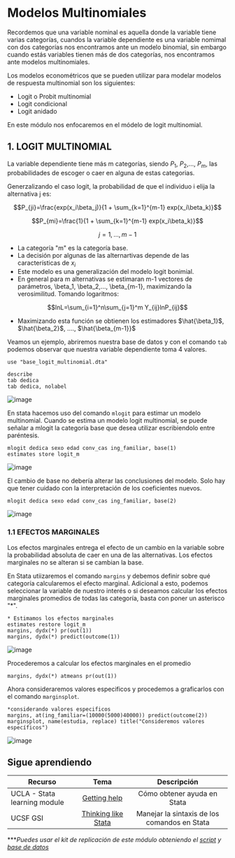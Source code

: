 # Modelos Multinomiales


Recordemos que una variable nominal es aquella donde la variable tiene varias categorías, cuandos la variable dependiente es una variable nomimal con dos categorías nos encontramos ante un modelo binomial, sin embargo cuando estás variables tienen más de dos categorías, nos encontramos ante modelos multinomiales.

Los  modelos econométricos que se pueden utilizar para modelar modelos de respuesta multinomial son los siguientes:

- Logit o Probit multinomial
- Logit condicional
- Logit anidado

En este módulo nos enfocaremos en el módelo de logit multinomial. 


## 1.  LOGIT MULTINOMIAL

La variable dependiente tiene más  m  categorías, siendo $P_1$, $P_2$,..., $P_m$, las probabilidades de escoger o caer en alguna de estas categorias.

Generzalizando el caso logit, la probabilidad de que el individuo i elija la alternativa j es:


$$P_{ji}=\frac{exp(x_i\beta_j)}{1 + \sum_{k=1}^{m-1} exp(x_i\beta_k)}$$


$$P_{mi}=\frac{1}{1 + \sum_{k=1}^{m-1} exp(x_i\beta_k)}$$

$$j = 1, ..., m-1$$

- La categoría "m" es la categoría base.
- La decisión por algunas de las alternartivas depende de las características de $x_i$
- Este modelo es una generalización del modelo logit bonimial.
- En general para m alternativas se estimaran m-1 vectores de parámetros, \beta_1, \beta_2,..., \beta_{m-1}, maximizando la verosimilitud. Tomando logaritmos:

$$lnL=\sum_{i=1}^n\sum_{j=1}^m Y_{ij}lnP_{ij}$$

- Maximizando esta función se obtienen los estimadores $\hat{\beta_1}$, $\hat{\beta_2}$, ...., $\hat{\beta_{m-1}}$

Veamos un ejemplo, abriremos nuestra base de datos y con el comando `tab` podemos observar que nuestra variable dependiente toma 4 valores.

 ```
 use "base_logit_multinomial.dta"

describe 
tab dedica
tab dedica, nolabel
 ```
  
 ![image](https://user-images.githubusercontent.com/106888200/225971825-e6196cb0-78de-4db2-96a1-6e760630464c.png)

En stata hacemos uso del comando `mlogit` para estimar un modelo multinomial. Cuando se estima un modelo logit multinomial, se puede señalar a mlogit la categoría base que desea utilizar escribiendolo entre paréntesis.

 ```
 mlogit dedica sexo edad conv_cas ing_familiar, base(1)
 estimates store logit_m
 ```
 
 ![image](https://user-images.githubusercontent.com/106888200/225972713-ae490739-4a86-4f78-8170-1a6bba86a1a3.png)

El cambio de base no debería alterar las conclusiones del modelo. Solo hay que tener cuidado con la interpretación de los coeficientes nuevos. 

```
mlogit dedica sexo edad conv_cas ing_familiar, base(2)
```

![image](https://user-images.githubusercontent.com/106888200/225973813-f05aa7be-b39a-4d75-86ee-68a487cee243.png)


### 1.1 EFECTOS MARGINALES

Los efectos marginales entrega el efecto de un cambio en la variable sobre la probabilidad absoluta de caer en una de las alternativas. Los efectos marginales no se alteran si se cambian la base.

En Stata utiizaremos el comando `margins` y debemos definir sobre qué categoría calcularemos el efecto marginal. Adicional a esto, podemos seleccionar la variable de nuestro interés o si deseamos calcular los efectos marginales promedios de todas las categoría, basta con poner un asterisco "*".

```
* Estimamos los efectos marginales
estimates restore logit_m   
margins, dydx(*) pr(out(1)) 
margins, dydx(*) predict(outcome(1))
```

![image](https://user-images.githubusercontent.com/106888200/225983902-27ba75db-b80c-4806-833c-08fc879a1b01.png)


Procederemos a calcular los efectos marginales en el promedio

```
margins, dydx(*) atmeans pr(out(1))
```

Ahora consideraremos valores especificos y procedemos a graficarlos con el comando `marginsplot`.

```
*considerando valores especificos
margins, at(ing_familiar=(10000(5000)40000)) predict(outcome(2)) 
marginsplot, name(estudia, replace) title("Consideremos valores específicos")
```

![image](https://user-images.githubusercontent.com/106888200/225983230-b00642dd-889e-468d-8abf-2ad24fbcabff.png)



## Sigue aprendiendo
| Recurso  | Tema | Descripción |
| ------------- |:-------------:|:-------------:|
| UCLA - Stata learning module  | [Getting help](https://stats.oarc.ucla.edu/stata/modules/getting-help-using-stata/ "Getting help") | Cómo obtener ayuda en Stata  |
| UCSF GSI  | [Thinking like Stata](https://www.youtube.com/watch?v=jTtIREfhyEY&t=108s&ab_channel=UCSFGSI "Thinking like Stata") | Manejar la sintaxis de los comandos en Stata  |


****Puedes usar el kit de replicación de este módulo obteniendo el [script](https://github.com/Gladys91/Proyecto_STATA/tree/main/_An%C3%A1lisis/Scripts/Conceptos%20b%C3%A1sicos "script") y [base de datos](https://github.com/Gladys91/Proyecto_STATA/tree/main/_An%C3%A1lisis/Data "base de datos")* 
